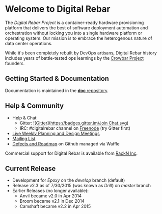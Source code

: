 # Welcome to Digital Rebar

The *Digital Rebar Project* is a container-ready hardware provisioning platform that delivers the best of software deployment automation and orchestration without locking you into a single hardware platform or operating system.  Our mission is to embrace the heterogenous nature of data center operations.

While it's been completely rebuilt by DevOps artisans, Digital Rebar history includes years of battle-tested ops learnings by the [Crowbar Project](http://github.com/crowbar) founders.

## Getting Started & Documentation

Documentation is maintained in the [**doc** repository](https://github.com/digitalrebar/doc).

## Help & Community

* Help & Chat
  * Gitter: [![Gitter](https://badges.gitter.im/Join Chat.svg)](https://gitter.im/digitalrebar/core?utm_source=badge&utm_medium=badge&utm_campaign=pr-badge&utm_content=badge)
  * IRC: #digitalrebar channel on [Freenode](https://webchat.freenode.net/) (try Gitter first)
* [Live Weekly Planning and Design Meetings](http://bit.ly/digitalrebarcalendar)
* [Mailing List](http://bit.ly/digitalrebarlist)
* [Defects and Roadmap](https://waffle.io/digitalrebar/core) on Github managed via Waffle

Commercial support for Digital Rebar is available from [RackN Inc](http://rackn.com).

## Current Release

* Development for _Epoxy_ on the *develop* branch (default)
* Release v2.3 as of 7/30/2015 (was known as _Drill_) on *master* branch
* Earlier Releases (no longer available): 
  * Anvil became v2.0 in Apr 2014
  * Broom became v2.1 in Dec 2014
  * Camshaft became v2.2 in Apr 2015
